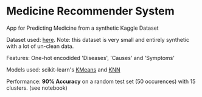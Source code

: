 # Medicine Recommender System
App for Predicting Medicine from a synthetic Kaggle Dataset

Dataset used: [here](https://www.kaggle.com/datasets/joymarhew/medical-reccomadation-dataset). Note: this dataset is very small and entirely synthetic with a lot of un-clean data.

Features: One-hot encodided 'Diseases', 'Causes' and 'Symptoms'

Models used: scikit-learn's [KMeans](https://scikit-learn.org/stable/modules/generated/sklearn.cluster.KMeans.html) and [KNN](https://scikit-learn.org/stable/modules/generated/sklearn.neighbors.KNeighborsClassifier.html)

Performance: **90% Accuracy** on a random test set (50 occurences) with 15 clusters. (see notebook)
